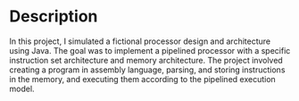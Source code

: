 # Description

In this project, I simulated a fictional processor design and architecture using Java. The goal was to implement a pipelined processor with a specific instruction set architecture and memory architecture. The project involved creating a program in assembly language, parsing, and storing instructions in the memory, and executing them according to the pipelined execution model.
